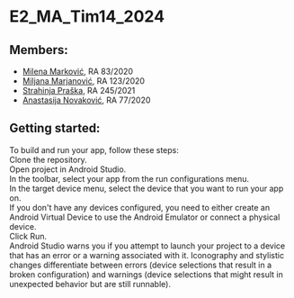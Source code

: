 # Е2_MA_Тim14_2024



## Members:

- [Milena Marković](https://gitlab.com/MilenaM06),      RA 83/2020
- [Miljana Marjanović](https://gitlab.com/miljanamarjanovic),   RA 123/2020
- [Strahinja Praška](https://gitlab.com/strahinja803),     RA 245/2021
- [Anastasija Novaković](), RA 77/2020

## Getting started:

To build and run your app, follow these steps:  
Clone the repository.  
Open project in Android Studio.  
In the toolbar, select your app from the run configurations menu.  
In the target device menu, select the device that you want to run your app on.  
If you don't have any devices configured, you need to either create an Android Virtual Device to use the Android Emulator or connect a physical device.  
Click Run.  
Android Studio warns you if you attempt to launch your project to a device that has an error or a warning associated with it. Iconography and stylistic changes differentiate between errors (device selections that result in a broken configuration) and warnings (device selections that might result in unexpected behavior but are still runnable).  
